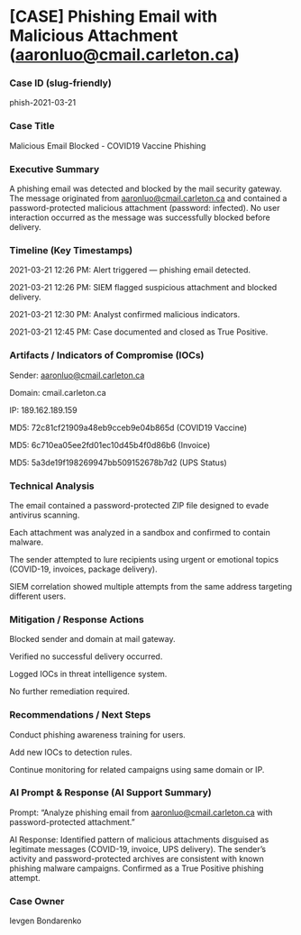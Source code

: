# [CASE] Phishing Email with Malicious Attachment (aaronluo@cmail.carleton.ca)

### Case ID (slug-friendly)

phish-2021-03-21

### Case Title

Malicious Email Blocked - COVID19 Vaccine Phishing

### Executive Summary

A phishing email was detected and blocked by the mail security gateway.
The message originated from aaronluo@cmail.carleton.ca and contained a password-protected malicious attachment (password: infected).
No user interaction occurred as the message was successfully blocked before delivery.

### Timeline (Key Timestamps)

2021-03-21 12:26 PM: Alert triggered — phishing email detected.

2021-03-21 12:26 PM: SIEM flagged suspicious attachment and blocked delivery.

2021-03-21 12:30 PM: Analyst confirmed malicious indicators.

2021-03-21 12:45 PM: Case documented and closed as True Positive.

### Artifacts / Indicators of Compromise (IOCs)

Sender: aaronluo@cmail.carleton.ca

Domain: cmail.carleton.ca

IP: 189.162.189.159

MD5: 72c81cf21909a48eb9cceb9e04b865d (COVID19 Vaccine)

MD5: 6c710ea05ee2fd01ec10d45b4f0d86b6 (Invoice)

MD5: 5a3de19f198269947bb509152678b7d2 (UPS Status)

### Technical Analysis

The email contained a password-protected ZIP file designed to evade antivirus scanning.

Each attachment was analyzed in a sandbox and confirmed to contain malware.

The sender attempted to lure recipients using urgent or emotional topics (COVID-19, invoices, package delivery).

SIEM correlation showed multiple attempts from the same address targeting different users.

### Mitigation / Response Actions

Blocked sender and domain at mail gateway.

Verified no successful delivery occurred.

Logged IOCs in threat intelligence system.

No further remediation required.

### Recommendations / Next Steps

Conduct phishing awareness training for users.

Add new IOCs to detection rules.

Continue monitoring for related campaigns using same domain or IP.

### AI Prompt & Response (AI Support Summary)

Prompt:
“Analyze phishing email from aaronluo@cmail.carleton.ca with password-protected attachment.”

AI Response:
Identified pattern of malicious attachments disguised as legitimate messages (COVID-19, invoice, UPS delivery).
The sender’s activity and password-protected archives are consistent with known phishing malware campaigns.
Confirmed as a True Positive phishing attempt.

### Case Owner

Ievgen Bondarenko
